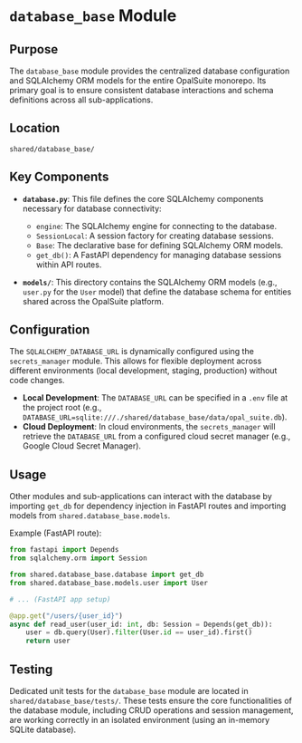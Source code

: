 # `database_base` Module

## Purpose

The `database_base` module provides the centralized database configuration and SQLAlchemy ORM models for the entire OpalSuite monorepo. Its primary goal is to ensure consistent database interactions and schema definitions across all sub-applications.

## Location

`shared/database_base/`

## Key Components

*   **`database.py`**: This file defines the core SQLAlchemy components necessary for database connectivity:
    *   `engine`: The SQLAlchemy engine for connecting to the database.
    *   `SessionLocal`: A session factory for creating database sessions.
    *   `Base`: The declarative base for defining SQLAlchemy ORM models.
    *   `get_db()`: A FastAPI dependency for managing database sessions within API routes.

*   **`models/`**: This directory contains the SQLAlchemy ORM models (e.g., `user.py` for the `User` model) that define the database schema for entities shared across the OpalSuite platform.

## Configuration

The `SQLALCHEMY_DATABASE_URL` is dynamically configured using the `secrets_manager` module. This allows for flexible deployment across different environments (local development, staging, production) without code changes.

*   **Local Development**: The `DATABASE_URL` can be specified in a `.env` file at the project root (e.g., `DATABASE_URL=sqlite:///./shared/database_base/data/opal_suite.db`).
*   **Cloud Deployment**: In cloud environments, the `secrets_manager` will retrieve the `DATABASE_URL` from a configured cloud secret manager (e.g., Google Cloud Secret Manager).

## Usage

Other modules and sub-applications can interact with the database by importing `get_db` for dependency injection in FastAPI routes and importing models from `shared.database_base.models`.

Example (FastAPI route):

```python
from fastapi import Depends
from sqlalchemy.orm import Session

from shared.database_base.database import get_db
from shared.database_base.models.user import User

# ... (FastAPI app setup)

@app.get("/users/{user_id}")
async def read_user(user_id: int, db: Session = Depends(get_db)):
    user = db.query(User).filter(User.id == user_id).first()
    return user
```

## Testing

Dedicated unit tests for the `database_base` module are located in `shared/database_base/tests/`. These tests ensure the core functionalities of the database module, including CRUD operations and session management, are working correctly in an isolated environment (using an in-memory SQLite database).
